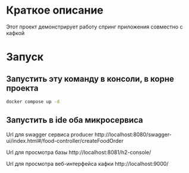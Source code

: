 # Краткое описание

Этот проект демонстрирует работу спринг приложения совместно с кафкой

# Запуск

## Запустить эту команду в консоли, в корне проекта
```bash
docker compose up -d
```

## Запустить в ide оба микросервиса

Url для swagger сервиса producer
http://localhost:8080/swagger-ui/index.html#/food-controller/createFoodOrder

Url для просмотра базы
http://localhost:8081/h2-console/

Url для просмотра веб-интерфейса кафки
http://localhost:9000/